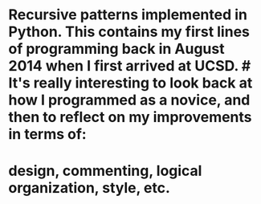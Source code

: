 # Recursive patterns implemented in Python. This contains my first lines of programming back in August 2014 when I first arrived at UCSD. # It's really interesting to look back at how I programmed as a novice, and then to reflect on my improvements in terms of:
# design, commenting, logical organization, style, etc.
